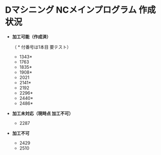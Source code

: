 # Dマシニング NCメインプログラム 作成状況

- **加工可能（作成済）**

  （ * 付番号は1本目 要テスト）
  - 1343*
  - 1763
  - 1835*
  - 1908*
  - 2021
  - 2141*
  - 2192
  - 2296*
  - 2440*
  - 2486*

- **加工未対応（現時点 加工不可）**
  - 2287

- **加工不可**
  - 2429
  - 2510
